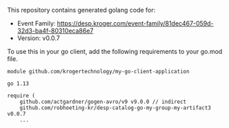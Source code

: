 This repository contains generated golang code for:
* Event Family: https://desp.kroger.com/event-family/81dec467-059d-32d3-ba4f-80310eca86e7
* Version: v0.0.7

To use this in your go client, add the following requirements to your go.mod file.

```
module github.com/krogertechnology/my-go-client-application

go 1.13

require (
	github.com/actgardner/gogen-avro/v9 v9.0.0 // indirect
	github.com/robhoeting-kr/desp-catalog-go-my-group-my-artifact3 v0.0.7
	...
```